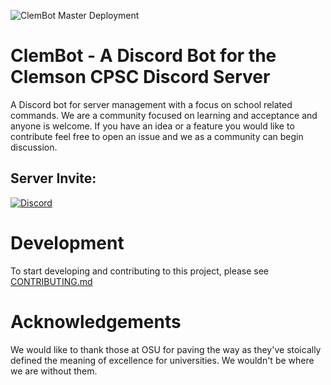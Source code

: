 ![ClemBot Master Deployment](https://github.com/ClemsonCPSC-Discord/ClemBot/workflows/ClemBot%20Master%20Deployment/badge.svg?branch=master)

# ClemBot - A Discord Bot for the Clemson CPSC Discord Server
A Discord bot for server management with a focus on school related commands. We are a community focused on learning and acceptance and anyone is welcome. If you have an idea or a feature you would like to contribute feel free to open an issue and we as a community can begin discussion. 
## Server Invite:  
[![Discord](https://img.shields.io/discord/463752820026376202.svg?label=&logo=discord&logoColor=ffffff&color=7389D8&labelColor=6A7EC2)](https://discord.gg/QNRbC6k)


# Development
To start developing and contributing to this project, please see [CONTRIBUTING.md](CONTRIBUTING.md)

# Acknowledgements
We would like to thank those at OSU for paving the way as they've stoically defined the meaning of excellence for universities. We wouldn't be where we are without them.
